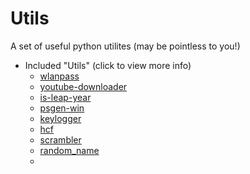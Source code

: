 # Utils
A set of useful python utilites (may be pointless to you!)

- Included "Utils" (click to view more info)
  - [wlanpass](info/wlan.md)
  - [youtube-downloader](info/ytd.md)
  - [is-leap-year](info/leap.md)
  - [psgen-win](info/psgen.md)
  - [keylogger](info/keylogger.md)
  - [hcf](info/hcf.md)
  - [scrambler](info/scrambler.md)
  - [random_name](info/../random_name.md)
  - 
